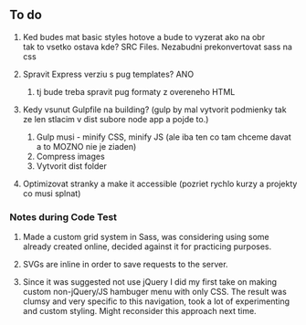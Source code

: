 ## To do
1. Ked budes mat basic styles hotove a bude to vyzerat ako na obr<br>tak to vsetko ostava kde? SRC Files. Nezabudni prekonvertovat sass na css

2. Spravit Express verziu s pug templates? ANO
    1. tj bude treba spravit pug formaty z overeneho HTML

3. Kedy vsunut Gulpfile na building? (gulp by mal vytvorit podmienky tak ze len stlacim v dist subore node app a pojde to.) 
    1. Gulp musi - minify CSS, minify JS (ale iba ten co tam chceme davat a to MOZNO nie je ziaden)
    2. Compress images
    3. Vytvorit dist folder
    
4. Optimizovat stranky a make it accessible (pozriet rychlo kurzy a projekty co musi splnat)

### Notes during Code Test
1. Made a custom grid system in Sass, was considering using some already created online, decided against it for practicing purposes.

2. SVGs are inline in order to save requests to the server.

3. Since it was suggested not use jQuery I did my first take on making custom non-jQuery/JS hambuger menu with only CSS. The result was clumsy and very specific to this navigation, took a lot of experimenting and custom styling. Might reconsider this approach next time.
